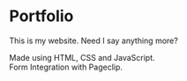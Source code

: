 # Portfolio

This is my website. Need I say anything more?

Made using HTML, CSS and JavaScript. <br>
Form Integration with Pageclip.
